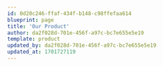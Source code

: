 ```yaml
---
id: 0d20c246-ffaf-434f-b148-c98ffefaa614
blueprint: page
title: 'Our Product'
author: da2f028d-701e-456f-a97c-bc7e655e5e19
template: product
updated_by: da2f028d-701e-456f-a97c-bc7e655e5e19
updated_at: 1701727119
---
```


